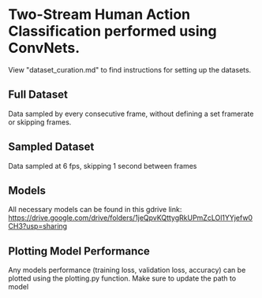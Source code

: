 # Two-Stream Human Action Classification performed using ConvNets.
View "dataset_curation.md" to find instructions for setting up the datasets.

## Full Dataset
Data sampled by every consecutive frame, without defining a set framerate or skipping frames.

## Sampled Dataset
Data sampled at 6 fps, skipping 1 second between frames

## Models
All necessary models can be found in this gdrive link: https://drive.google.com/drive/folders/1jeQpvKQttygRkUPmZcLOl1YYjefw0CH3?usp=sharing

## Plotting Model Performance
Any models performance (training loss, validation loss, accuracy) can be plotted using the plotting.py function. Make sure to update the path to model